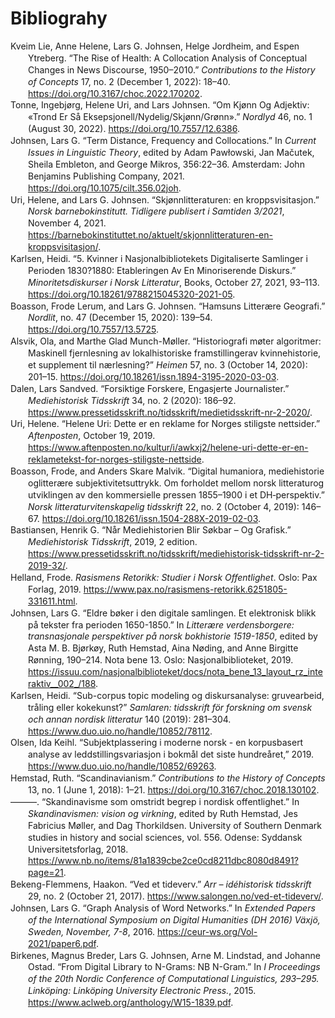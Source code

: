 # Bibliograhy
<body>
<div class="csl-bib-body" style="line-height: 1.35; margin-left: 2em; text-indent:-2em;">
  <div class="csl-entry">Kveim Lie, Anne Helene, Lars G. Johnsen, Helge Jordheim, and Espen Ytreberg. “The Rise of Health: A Collocation Analysis of Conceptual Changes in News Discourse, 1950–2010.” <i>Contributions to the History of Concepts</i> 17, no. 2 (December 1, 2022): 18–40. <a href="https://doi.org/10.3167/choc.2022.170202">https://doi.org/10.3167/choc.2022.170202</a>.</div>
  <span class="Z3988" title="url_ver=Z39.88-2004&amp;ctx_ver=Z39.88-2004&amp;rfr_id=info%3Asid%2Fzotero.org%3A2&amp;rft_id=info%3Adoi%2F10.3167%2Fchoc.2022.170202&amp;rft_val_fmt=info%3Aofi%2Ffmt%3Akev%3Amtx%3Ajournal&amp;rft.genre=article&amp;rft.atitle=The%20Rise%20of%20Health%3A%20A%20Collocation%20Analysis%20of%20Conceptual%20Changes%20in%20News%20Discourse%2C%201950%E2%80%932010&amp;rft.jtitle=Contributions%20to%20the%20History%20of%20Concepts&amp;rft.volume=17&amp;rft.issue=2&amp;rft.aufirst=Anne%20Helene&amp;rft.aulast=Kveim%20Lie&amp;rft.au=Anne%20Helene%20Kveim%20Lie&amp;rft.au=Lars%20G.%20Johnsen&amp;rft.au=Helge%20Jordheim&amp;rft.au=Espen%20Ytreberg&amp;rft.date=2022-12-01&amp;rft.pages=18-40&amp;rft.spage=18&amp;rft.epage=40&amp;rft.issn=1807-9326%2C%201874-656X"></span>
  <div class="csl-entry">Tonne, Ingebjørg, Helene Uri, and Lars Johnsen. “Om Kjønn Og Adjektiv: «Trond Er Så Eksepsjonell/Nydelig/Skjønn/Grønn».” <i>Nordlyd</i> 46, no. 1 (August 30, 2022). <a href="https://doi.org/10.7557/12.6386">https://doi.org/10.7557/12.6386</a>.</div>
  <span class="Z3988" title="url_ver=Z39.88-2004&amp;ctx_ver=Z39.88-2004&amp;rfr_id=info%3Asid%2Fzotero.org%3A2&amp;rft_id=info%3Adoi%2F10.7557%2F12.6386&amp;rft_val_fmt=info%3Aofi%2Ffmt%3Akev%3Amtx%3Ajournal&amp;rft.genre=article&amp;rft.atitle=Om%20kj%C3%B8nn%20og%20adjektiv%3A%20%C2%ABTrond%20er%20s%C3%A5%20eksepsjonell%2Fnydelig%2Fskj%C3%B8nn%2Fgr%C3%B8nn%C2%BB&amp;rft.jtitle=Nordlyd&amp;rft.stitle=NLY&amp;rft.volume=46&amp;rft.issue=1&amp;rft.aufirst=Ingebj%C3%B8rg&amp;rft.aulast=Tonne&amp;rft.au=Ingebj%C3%B8rg%20Tonne&amp;rft.au=Helene%20Uri&amp;rft.au=Lars%20Johnsen&amp;rft.date=2022-08-30&amp;rft.issn=1503-8599"></span>
  <div class="csl-entry">Johnsen, Lars G. “Term Distance, Frequency and Collocations.” In <i>Current Issues in Linguistic Theory</i>, edited by Adam Pawłowski, Jan Mačutek, Sheila Embleton, and George Mikros, 356:22–36. Amsterdam: John Benjamins Publishing Company, 2021. <a href="https://doi.org/10.1075/cilt.356.02joh">https://doi.org/10.1075/cilt.356.02joh</a>.</div>
  <span class="Z3988" title="url_ver=Z39.88-2004&amp;ctx_ver=Z39.88-2004&amp;rfr_id=info%3Asid%2Fzotero.org%3A2&amp;rft_id=urn%3Aisbn%3A978-90-272-1010-4%20978-90-272-5838-0&amp;rft_val_fmt=info%3Aofi%2Ffmt%3Akev%3Amtx%3Abook&amp;rft.genre=bookitem&amp;rft.atitle=Term%20distance%2C%20frequency%20and%20collocations&amp;rft.place=Amsterdam&amp;rft.publisher=John%20Benjamins%20Publishing%20Company&amp;rft.aufirst=Lars%20G.&amp;rft.aulast=Johnsen&amp;rft.au=Adam%20Paw%C5%82owski&amp;rft.au=Jan%20Ma%C4%8Dutek&amp;rft.au=Sheila%20Embleton&amp;rft.au=George%20Mikros&amp;rft.au=Lars%20G.%20Johnsen&amp;rft.date=2021-12-15&amp;rft.pages=22-36&amp;rft.spage=22&amp;rft.epage=36&amp;rft.isbn=978-90-272-1010-4%20978-90-272-5838-0&amp;rft.language=en"></span>
  <div class="csl-entry">Uri, Helene, and Lars G. Johnsen. “Skjønnlitteraturen: en kroppsvisitasjon.” <i>Norsk barnebokinstitutt. Tidligere publisert i Samtiden 3/2021</i>, November 4, 2021. <a href="https://barnebokinstituttet.no/aktuelt/skjonnlitteraturen-en-kroppsvisitasjon/">https://barnebokinstituttet.no/aktuelt/skjonnlitteraturen-en-kroppsvisitasjon/</a>.</div>
  <span class="Z3988" title="url_ver=Z39.88-2004&amp;ctx_ver=Z39.88-2004&amp;rfr_id=info%3Asid%2Fzotero.org%3A2&amp;rft_val_fmt=info%3Aofi%2Ffmt%3Akev%3Amtx%3Adc&amp;rft.type=newspaperArticle&amp;rft.title=Skj%C3%B8nnlitteraturen%3A%20en%20kroppsvisitasjon&amp;rft.source=Norsk%20barnebokinstitutt.%20Tidligere%20publisert%20i%20Samtiden%203%2F2021&amp;rft.description=Forfattere%20som%20en%20grensesprengende%20og%20nyskapende%20yrkesgruppe%3F%20Fordomsfrie%20folk%20som%20utfordrer%20det%20best%C3%A5ende%3F%20Nja%2C%20iallfall%20ikke%20i%20synet%20p%C3%A5%20kropp%20og%20kj%C3%B8nn.&amp;rft.identifier=https%3A%2F%2Fbarnebokinstituttet.no%2Faktuelt%2Fskjonnlitteraturen-en-kroppsvisitasjon%2F&amp;rft.aufirst=Helene&amp;rft.aulast=Uri&amp;rft.au=Helene%20Uri&amp;rft.au=Lars%20G.%20Johnsen&amp;rft.date=2021-11-04&amp;rft.language=nb-NO"></span>
  <div class="csl-entry">Karlsen, Heidi. “5. Kvinner i Nasjonalbibliotekets Digitaliserte Samlinger i Perioden 1830?1880: Etableringen Av En Minoriserende Diskurs.” <i>Minoritetsdiskurser i Norsk Litteratur</i>, Books, October 27, 2021, 93–113. <a href="https://doi.org/10.18261/9788215045320-2021-05">https://doi.org/10.18261/9788215045320-2021-05</a>.</div>
  <span class="Z3988" title="url_ver=Z39.88-2004&amp;ctx_ver=Z39.88-2004&amp;rfr_id=info%3Asid%2Fzotero.org%3A2&amp;rft_id=info%3Adoi%2F10.18261%2F9788215045320-2021-05&amp;rft_val_fmt=info%3Aofi%2Ffmt%3Akev%3Amtx%3Ajournal&amp;rft.genre=article&amp;rft.atitle=5.%20Kvinner%20i%20Nasjonalbibliotekets%20digitaliserte%20samlinger%20i%20perioden%201830%3F1880%3A%20etableringen%20av%20en%20minoriserende%20diskurs&amp;rft.jtitle=Minoritetsdiskurser%20i%20norsk%20litteratur&amp;rft.aufirst=Heidi&amp;rft.aulast=Karlsen&amp;rft.au=Heidi%20Karlsen&amp;rft.date=2021-10-27&amp;rft.pages=93-113&amp;rft.spage=93&amp;rft.epage=113&amp;rft.issn=9788215045313"></span>
  <div class="csl-entry">Boasson, Frode Lerum, and Lars G. Johnsen. “Hamsuns Litterære Geografi.” <i>Nordlit</i>, no. 47 (December 15, 2020): 139–54. <a href="https://doi.org/10.7557/13.5725">https://doi.org/10.7557/13.5725</a>.</div>
  <span class="Z3988" title="url_ver=Z39.88-2004&amp;ctx_ver=Z39.88-2004&amp;rfr_id=info%3Asid%2Fzotero.org%3A2&amp;rft_id=info%3Adoi%2F10.7557%2F13.5725&amp;rft_val_fmt=info%3Aofi%2Ffmt%3Akev%3Amtx%3Ajournal&amp;rft.genre=article&amp;rft.atitle=Hamsuns%20litter%C3%A6re%20geografi&amp;rft.jtitle=Nordlit&amp;rft.stitle=Nordlit&amp;rft.issue=47&amp;rft.aufirst=Frode%20Lerum&amp;rft.aulast=Boasson&amp;rft.au=Frode%20Lerum%20Boasson&amp;rft.au=Lars%20G.%20Johnsen&amp;rft.date=2020-12-15&amp;rft.pages=139-154&amp;rft.spage=139&amp;rft.epage=154&amp;rft.issn=1503-2086%2C%200809-1668"></span>
  <div class="csl-entry">Alsvik, Ola, and Marthe Glad Munch-Møller. “Historiografi møter algoritmer: Maskinell fjernlesning av lokalhistoriske framstillingerav kvinnehistorie, et supplement til nærlesning?” <i>Heimen</i> 57, no. 3 (October 14, 2020): 201–15. <a href="https://doi.org/10.18261/issn.1894-3195-2020-03-03">https://doi.org/10.18261/issn.1894-3195-2020-03-03</a>.</div>
  <span class="Z3988" title="url_ver=Z39.88-2004&amp;ctx_ver=Z39.88-2004&amp;rfr_id=info%3Asid%2Fzotero.org%3A2&amp;rft_id=info%3Adoi%2F10.18261%2Fissn.1894-3195-2020-03-03&amp;rft_val_fmt=info%3Aofi%2Ffmt%3Akev%3Amtx%3Ajournal&amp;rft.genre=article&amp;rft.atitle=Historiografi%20m%C3%B8ter%20algoritmer%3A%20Maskinell%20fjernlesning%20av%20lokalhistoriske%20framstillingerav%20kvinnehistorie%2C%20et%20supplement%20til%20n%C3%A6rlesning%3F&amp;rft.jtitle=Heimen&amp;rft.stitle=Heimen&amp;rft.volume=57&amp;rft.issue=3&amp;rft.aufirst=Ola&amp;rft.aulast=Alsvik&amp;rft.au=Ola%20Alsvik&amp;rft.au=Marthe%20Glad%20Munch-M%C3%B8ller&amp;rft.date=2020-10-14&amp;rft.pages=201-215&amp;rft.spage=201&amp;rft.epage=215&amp;rft.issn=0017-9841%2C%201894-3195&amp;rft.language=no"></span>
  <div class="csl-entry">Dalen, Lars Sandved. “Forsiktige Forskere, Engasjerte Journalister.” <i>Mediehistorisk Tidsskrift</i> 34, no. 2 (2020): 186–92. <a href="https://www.pressetidsskrift.no/tidsskrift/medietidsskrift-nr-2-2020/">https://www.pressetidsskrift.no/tidsskrift/medietidsskrift-nr-2-2020/</a>.</div>
  <span class="Z3988" title="url_ver=Z39.88-2004&amp;ctx_ver=Z39.88-2004&amp;rfr_id=info%3Asid%2Fzotero.org%3A2&amp;rft_id=info%3Adoi%2Fhttps%3A%2F%2Fwww.pressetidsskrift.no%2Ftidsskrift%2Fmedietidsskrift-nr-2-2020%2F&amp;rft_val_fmt=info%3Aofi%2Ffmt%3Akev%3Amtx%3Ajournal&amp;rft.genre=article&amp;rft.atitle=Forsiktige%20forskere%2C%20engasjerte%20journalister&amp;rft.jtitle=Mediehistorisk%20Tidsskrift&amp;rft.volume=34&amp;rft.issue=2&amp;rft.aufirst=Lars%20Sandved&amp;rft.aulast=Dalen&amp;rft.au=Lars%20Sandved%20Dalen&amp;rft.date=2020&amp;rft.pages=186-192&amp;rft.spage=186&amp;rft.epage=192"></span>
  <div class="csl-entry">Uri, Helene. “Helene Uri: Dette er en reklame for Norges stiligste nettsider.” <i>Aftenposten</i>, October 19, 2019. <a href="https://www.aftenposten.no/kultur/i/awkxj2/helene-uri-dette-er-en-reklametekst-for-norges-stiligste-nettside">https://www.aftenposten.no/kultur/i/awkxj2/helene-uri-dette-er-en-reklametekst-for-norges-stiligste-nettside</a>.</div>
  <span class="Z3988" title="url_ver=Z39.88-2004&amp;ctx_ver=Z39.88-2004&amp;rfr_id=info%3Asid%2Fzotero.org%3A2&amp;rft_val_fmt=info%3Aofi%2Ffmt%3Akev%3Amtx%3Adc&amp;rft.type=newspaperArticle&amp;rft.title=Helene%20Uri%3A%20Dette%20er%20en%20reklame%20for%20Norges%20stiligste%20nettsider&amp;rft.source=Aftenposten&amp;rft.description=Siden%20det%20jeg%20reklamerer%20for%2C%20tilh%C3%B8rer%20folket%20og%20er%20finansiert%20av%20staten%2C%20synes%20jeg%20det%20er%20akseptabelt*.&amp;rft.identifier=https%3A%2F%2Fwww.aftenposten.no%2Fkultur%2Fi%2Fawkxj2%2Fhelene-uri-dette-er-en-reklametekst-for-norges-stiligste-nettside&amp;rft.aufirst=Helene&amp;rft.aulast=Uri&amp;rft.au=Helene%20Uri&amp;rft.date=2019-10-19&amp;rft.language=nb"></span>
  <div class="csl-entry">Boasson, Frode, and Anders Skare Malvik. “Digital humaniora, mediehistorie oglitterære subjektivitetsuttrykk. Om forholdet mellom norsk litteraturog utviklingen av den kommersielle pressen 1855–1900 i et DH‑perspektiv.” <i>Norsk litteraturvitenskapelig tidsskrift</i> 22, no. 2 (October 4, 2019): 146–67. <a href="https://doi.org/10.18261/issn.1504-288X-2019-02-03">https://doi.org/10.18261/issn.1504-288X-2019-02-03</a>.</div>
  <span class="Z3988" title="url_ver=Z39.88-2004&amp;ctx_ver=Z39.88-2004&amp;rfr_id=info%3Asid%2Fzotero.org%3A2&amp;rft_id=info%3Adoi%2F10.18261%2Fissn.1504-288X-2019-02-03&amp;rft_val_fmt=info%3Aofi%2Ffmt%3Akev%3Amtx%3Ajournal&amp;rft.genre=article&amp;rft.atitle=Digital%20humaniora%2C%20mediehistorie%20oglitter%C3%A6re%20subjektivitetsuttrykk.%20Om%20forholdet%20mellom%20norsk%20litteraturog%20utviklingen%20av%20den%20kommersielle%20pressen%201855%E2%80%931900%20i%20et%20DH%E2%80%91perspektiv&amp;rft.jtitle=Norsk%20litteraturvitenskapelig%20tidsskrift&amp;rft.stitle=NLT&amp;rft.volume=22&amp;rft.issue=2&amp;rft.aufirst=Frode&amp;rft.aulast=Boasson&amp;rft.au=Frode%20Boasson&amp;rft.au=Anders%20Skare%20Malvik&amp;rft.date=2019-10-04&amp;rft.pages=146-167&amp;rft.spage=146&amp;rft.epage=167&amp;rft.issn=0809-2044%2C%201504-288X&amp;rft.language=no"></span>
  <div class="csl-entry">Bastiansen, Henrik G. “Når Mediehistorien Blir Søkbar – Og Grafisk.” <i>Mediehistorisk Tidsskrift</i>, 2019, 2 edition. <a href="https://www.pressetidsskrift.no/tidsskrift/mediehistorisk-tidsskrift-nr-2-2019-32/">https://www.pressetidsskrift.no/tidsskrift/mediehistorisk-tidsskrift-nr-2-2019-32/</a>.</div>
  <span class="Z3988" title="url_ver=Z39.88-2004&amp;ctx_ver=Z39.88-2004&amp;rfr_id=info%3Asid%2Fzotero.org%3A2&amp;rft_val_fmt=info%3Aofi%2Ffmt%3Akev%3Amtx%3Adc&amp;rft.type=newspaperArticle&amp;rft.title=N%C3%A5r%20mediehistorien%20blir%20s%C3%B8kbar%20%E2%80%93%20og%20grafisk&amp;rft.source=Mediehistorisk%20Tidsskrift&amp;rft.identifier=https%3A%2F%2Fwww.pressetidsskrift.no%2Ftidsskrift%2Fmediehistorisk-tidsskrift-nr-2-2019-32%2F&amp;rft.aufirst=Henrik%20G.&amp;rft.aulast=Bastiansen&amp;rft.au=Henrik%20G.%20Bastiansen&amp;rft.date=2019"></span>
  <div class="csl-entry">Helland, Frode. <i>Rasismens Retorikk: Studier i Norsk Offentlighet</i>. Oslo: Pax Forlag, 2019. <a href="https://www.pax.no/rasismens-retorikk.6251805-331611.html">https://www.pax.no/rasismens-retorikk.6251805-331611.html</a>.</div>
  <span class="Z3988" title="url_ver=Z39.88-2004&amp;ctx_ver=Z39.88-2004&amp;rfr_id=info%3Asid%2Fzotero.org%3A2&amp;rft_id=urn%3Aisbn%3A978-82-530-4092-9&amp;rft_val_fmt=info%3Aofi%2Ffmt%3Akev%3Amtx%3Abook&amp;rft.genre=book&amp;rft.btitle=Rasismens%20retorikk%3A%20studier%20i%20norsk%20offentlighet&amp;rft.place=Oslo&amp;rft.publisher=Pax%20Forlag&amp;rft.aufirst=Frode&amp;rft.aulast=Helland&amp;rft.au=Frode%20Helland&amp;rft.date=2019&amp;rft.tpages=225&amp;rft.isbn=978-82-530-4092-9"></span>
  <div class="csl-entry">Johnsen, Lars G. “Eldre bøker i den digitale samlingen. Et elektronisk blikk på tekster fra perioden 1650-1850.” In <i>Litterære verdensborgere: transnasjonale perspektiver på norsk bokhistorie 1519-1850</i>, edited by Asta M. B. Bjørkøy, Ruth Hemstad, Aina Nøding, and Anne Birgitte Rønning, 190–214. Nota bene 13. Oslo: Nasjonalbiblioteket, 2019. <a href="https://issuu.com/nasjonalbiblioteket/docs/nota_bene_13_layout_rz_interaktiv__002_/188">https://issuu.com/nasjonalbiblioteket/docs/nota_bene_13_layout_rz_interaktiv__002_/188</a>.</div>
  <span class="Z3988" title="url_ver=Z39.88-2004&amp;ctx_ver=Z39.88-2004&amp;rfr_id=info%3Asid%2Fzotero.org%3A2&amp;rft_id=urn%3Aisbn%3A978-82-7965-414-8&amp;rft_val_fmt=info%3Aofi%2Ffmt%3Akev%3Amtx%3Abook&amp;rft.genre=bookitem&amp;rft.atitle=Eldre%20b%C3%B8ker%20i%20den%20digitale%20samlingen.%20Et%20elektronisk%20blikk%20p%C3%A5%20tekster%20fra%20perioden%201650-1850&amp;rft.place=Oslo&amp;rft.publisher=Nasjonalbiblioteket&amp;rft.series=Nota%20bene&amp;rft.aufirst=Lars%20G.&amp;rft.aulast=Johnsen&amp;rft.au=Asta%20M.%20B.%20Bj%C3%B8rk%C3%B8y&amp;rft.au=Ruth%20Hemstad&amp;rft.au=Aina%20N%C3%B8ding&amp;rft.au=Anne%20Birgitte%20R%C3%B8nning&amp;rft.au=Lars%20G.%20Johnsen&amp;rft.date=2019&amp;rft.pages=190-214&amp;rft.spage=190&amp;rft.epage=214&amp;rft.isbn=978-82-7965-414-8&amp;rft.language=nor"></span>
  <div class="csl-entry">Karlsen, Heidi. “Sub-corpus topic modeling og diskursanalyse: gruvearbeid, tråling eller kokekunst?” <i>Samlaren: tidsskrift för forskning om svensk och annan nordisk litteratur</i> 140 (2019): 281–304. <a href="https://www.duo.uio.no/handle/10852/78112">https://www.duo.uio.no/handle/10852/78112</a>.</div>
  <span class="Z3988" title="url_ver=Z39.88-2004&amp;ctx_ver=Z39.88-2004&amp;rfr_id=info%3Asid%2Fzotero.org%3A2&amp;rft_id=info%3Adoi%2Fhttps%3A%2F%2Fwww.duo.uio.no%2Fhandle%2F10852%2F78112&amp;rft_val_fmt=info%3Aofi%2Ffmt%3Akev%3Amtx%3Ajournal&amp;rft.genre=article&amp;rft.atitle=Sub-corpus%20topic%20modeling%20og%20diskursanalyse%3A%20gruvearbeid%2C%20tr%C3%A5ling%20eller%20kokekunst%3F&amp;rft.jtitle=Samlaren%3A%20tidsskrift%20f%C3%B6r%20forskning%20om%20svensk%20och%20annan%20nordisk%20litteratur&amp;rft.volume=140&amp;rft.aufirst=Heidi&amp;rft.aulast=Karlsen&amp;rft.au=Heidi%20Karlsen&amp;rft.date=2019&amp;rft.pages=281-304&amp;rft.spage=281&amp;rft.epage=304&amp;rft.language=NO"></span>
  <div class="csl-entry">Olsen, Ida Keihl. “Subjektplassering i moderne norsk - en korpusbasert analyse av leddstillingsvariasjon i bokmål det siste hundreåret,” 2019. <a href="https://www.duo.uio.no/handle/10852/69263">https://www.duo.uio.no/handle/10852/69263</a>.</div>
  <span class="Z3988" title="url_ver=Z39.88-2004&amp;ctx_ver=Z39.88-2004&amp;rfr_id=info%3Asid%2Fzotero.org%3A2&amp;rft_val_fmt=info%3Aofi%2Ffmt%3Akev%3Amtx%3Adissertation&amp;rft.title=Subjektplassering%20i%20moderne%20norsk%20-%20en%20korpusbasert%20analyse%20av%20leddstillingsvariasjon%20i%20bokm%C3%A5l%20det%20siste%20hundre%C3%A5ret&amp;rft.aufirst=Ida%20Keihl&amp;rft.aulast=Olsen&amp;rft.au=Ida%20Keihl%20Olsen&amp;rft.date=2019&amp;rft.language=nob"></span>
  <div class="csl-entry">Hemstad, Ruth. “Scandinavianism.” <i>Contributions to the History of Concepts</i> 13, no. 1 (June 1, 2018): 1–21. <a href="https://doi.org/10.3167/choc.2018.130102">https://doi.org/10.3167/choc.2018.130102</a>.</div>
  <span class="Z3988" title="url_ver=Z39.88-2004&amp;ctx_ver=Z39.88-2004&amp;rfr_id=info%3Asid%2Fzotero.org%3A2&amp;rft_id=info%3Adoi%2F10.3167%2Fchoc.2018.130102&amp;rft_val_fmt=info%3Aofi%2Ffmt%3Akev%3Amtx%3Ajournal&amp;rft.genre=article&amp;rft.atitle=Scandinavianism&amp;rft.jtitle=Contributions%20to%20the%20History%20of%20Concepts&amp;rft.volume=13&amp;rft.issue=1&amp;rft.aufirst=Ruth&amp;rft.aulast=Hemstad&amp;rft.au=Ruth%20Hemstad&amp;rft.date=2018-06-01&amp;rft.pages=1-21&amp;rft.spage=1&amp;rft.epage=21&amp;rft.issn=1807-9326%2C%201874-656X"></span>
  <div class="csl-entry">———. “Skandinavisme som omstridt begrep i nordisk offentlighet.” In <i>Skandinavismen: vision og virkning</i>, edited by Ruth Hemstad, Jes Fabricius Møller, and Dag Thorkildsen. University of Southern Denmark studies in history and social sciences, vol. 556. Odense: Syddansk Universitetsforlag, 2018. <a href="https://www.nb.no/items/81a1839cbe2ce0cd8211dbc8080d8491?page=21">https://www.nb.no/items/81a1839cbe2ce0cd8211dbc8080d8491?page=21</a>.</div>
  <span class="Z3988" title="url_ver=Z39.88-2004&amp;ctx_ver=Z39.88-2004&amp;rfr_id=info%3Asid%2Fzotero.org%3A2&amp;rft_id=urn%3Aisbn%3A978-87-408-3121-4&amp;rft_val_fmt=info%3Aofi%2Ffmt%3Akev%3Amtx%3Abook&amp;rft.genre=bookitem&amp;rft.atitle=Skandinavisme%20som%20omstridt%20begrep%20i%20nordisk%20offentlighet&amp;rft.place=Odense&amp;rft.publisher=Syddansk%20Universitetsforlag&amp;rft.series=University%20of%20Southern%20Denmark%20studies%20in%20history%20and%20social%20sciences&amp;rft.aufirst=Ruth&amp;rft.aulast=Hemstad&amp;rft.au=Ruth%20Hemstad&amp;rft.au=Jes%20Fabricius%20M%C3%B8ller&amp;rft.au=Dag%20Thorkildsen&amp;rft.au=Ruth%20Hemstad&amp;rft.date=2018&amp;rft.isbn=978-87-408-3121-4&amp;rft.language=dan%20eng%20nor%20swe"></span>
  <div class="csl-entry">Bekeng-Flemmens, Haakon. “Ved et tideverv.” <i>Arr – idéhistorisk tidsskrift</i> 29, no. 2 (October 21, 2017). <a href="https://www.salongen.no/ved-et-tideverv/">https://www.salongen.no/ved-et-tideverv/</a>.</div>
  <span class="Z3988" title="url_ver=Z39.88-2004&amp;ctx_ver=Z39.88-2004&amp;rfr_id=info%3Asid%2Fzotero.org%3A2&amp;rft_val_fmt=info%3Aofi%2Ffmt%3Akev%3Amtx%3Ajournal&amp;rft.genre=article&amp;rft.atitle=Ved%20et%20tideverv&amp;rft.jtitle=Arr%20%E2%80%93%20id%C3%A9historisk%20tidsskrift&amp;rft.volume=29&amp;rft.issue=2&amp;rft.aufirst=Haakon&amp;rft.aulast=Bekeng-Flemmens&amp;rft.au=Haakon%20Bekeng-Flemmens&amp;rft.date=2017-10-21&amp;rft.issn=ISSN%200802-7005&amp;rft.language=nb-NO"></span>
  <div class="csl-entry">Johnsen, Lars G. “Graph Analysis of Word Networks.” In <i>Extended Papers of the International Symposium on Digital Humanities (DH 2016) Växjö, Sweden, November, 7-8</i>, 2016. <a href="https://ceur-ws.org/Vol-2021/paper6.pdf">https://ceur-ws.org/Vol-2021/paper6.pdf</a>.</div>
  <span class="Z3988" title="url_ver=Z39.88-2004&amp;ctx_ver=Z39.88-2004&amp;rfr_id=info%3Asid%2Fzotero.org%3A2&amp;rft_val_fmt=info%3Aofi%2Ffmt%3Akev%3Amtx%3Abook&amp;rft.genre=proceeding&amp;rft.atitle=Graph%20Analysis%20of%20Word%20Networks&amp;rft.btitle=Extended%20Papers%20of%20the%20International%20Symposium%20on%20Digital%20Humanities%20(DH%202016)%20V%C3%A4xj%C3%B6%2C%20Sweden%2C%20November%2C%207-8&amp;rft.aufirst=Lars%20G.&amp;rft.aulast=Johnsen&amp;rft.au=Lars%20G.%20Johnsen&amp;rft.date=2016"></span>
  <div class="csl-entry">Birkenes, Magnus Breder, Lars G. Johnsen, Arne M. Lindstad, and Johanne Ostad. “From Digital Library to N-Grams: NB N-Gram.” In <i>I Proceedings of the 20th Nordic Conference of Computational Linguistics, 293–295. Linköping: Linköping University Electronic Press.</i>, 2015. <a href="https://www.aclweb.org/anthology/W15-1839.pdf">https://www.aclweb.org/anthology/W15-1839.pdf</a>.</div>
  <span class="Z3988" title="url_ver=Z39.88-2004&amp;ctx_ver=Z39.88-2004&amp;rfr_id=info%3Asid%2Fzotero.org%3A2&amp;rft_val_fmt=info%3Aofi%2Ffmt%3Akev%3Amtx%3Abook&amp;rft.genre=proceeding&amp;rft.atitle=From%20digital%20library%20to%20n-grams%3A%20NB%20N-gram&amp;rft.btitle=I%20Proceedings%20of%20the%2020th%20Nordic%20Conference%20of%20Computational%20Linguistics%2C%20293%E2%80%93295.%20Link%C3%B6ping%3A%20Link%C3%B6ping%20University%20Electronic%20Press.&amp;rft.aufirst=Magnus%20Breder&amp;rft.aulast=Birkenes&amp;rft.au=Magnus%20Breder%20Birkenes&amp;rft.au=Lars%20G.%20Johnsen&amp;rft.au=Arne%20M.%20Lindstad&amp;rft.au=Johanne%20Ostad&amp;rft.date=2015"></span>
</div></body>
